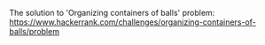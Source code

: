 The solution to 'Organizing containers of balls' problem: 
https://www.hackerrank.com/challenges/organizing-containers-of-balls/problem